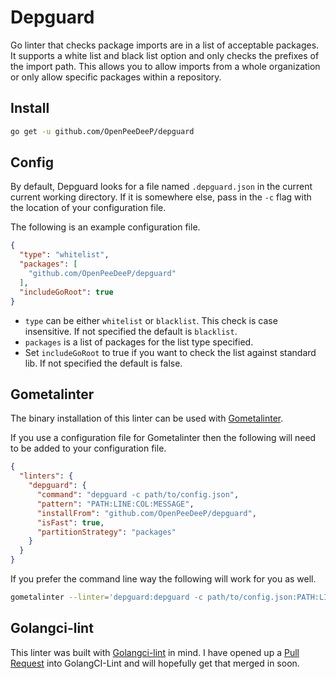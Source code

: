 # Depguard

Go linter that checks package imports are in a list of acceptable packages. It
supports a white list and black list option and only checks the prefixes of the
import path. This allows you to allow imports from a whole organization or only
allow specific packages within a repository.

## Install

```bash
go get -u github.com/OpenPeeDeeP/depguard
```

## Config

By default, Depguard looks for a file named `.depguard.json` in the current
current working directory. If it is somewhere else, pass in the `-c` flag with
the location of your configuration file.

The following is an example configuration file.

```json
{
  "type": "whitelist",
  "packages": [
    "github.com/OpenPeeDeeP/depguard"
  ],
  "includeGoRoot": true
}
```

- `type` can be either `whitelist` or `blacklist`. This check is case insensitive.
If not specified the default is `blacklist`.
- `packages` is a list of packages for the list type specified.
- Set `includeGoRoot` to true if you want to check the list against standard lib.
If not specified the default is false.

## Gometalinter

The binary installation of this linter can be used with
[Gometalinter](github.com/alecthomas/gometalinter).

If you use a configuration file for Gometalinter then the following will need to
be added to your configuration file.

```json
{
  "linters": {
    "depguard": {
      "command": "depguard -c path/to/config.json",
      "pattern": "PATH:LINE:COL:MESSAGE",
      "installFrom": "github.com/OpenPeeDeeP/depguard",
      "isFast": true,
      "partitionStrategy": "packages"
    }
  }
}
```

If you prefer the command line way the following will work for you as well.

```bash
gometalinter --linter='depguard:depguard -c path/to/config.json:PATH:LINE:COL:MESSAGE'
```

## Golangci-lint

This linter was built with
[Golangci-lint](https://github.com/golangci/golangci-lint) in mind. I have opened
up a [Pull Request](github.com/golangci/golangci-lint/pull/47) into GolangCI-Lint
and will hopefully get that merged in soon.
